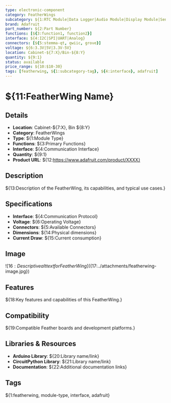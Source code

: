 ```yaml
---
type: electronic-component
category: FeatherWings
subcategory: ${1:RTC Module|Data Logger|Audio Module|Display Module|Sensor Module}
brand: Adafruit
part_number: ${2:Part Number}
functions: [${3:function1, function2}]
interface: ${4:I2C|SPI|UART|Analog}
connectors: [${5:stemma-qt, qwiic, grove}]
voltage: ${6:3.3V|5V|3.3V-5V}
location: Cabinet-${7:X}/Bin-${8:Y}
quantity: ${9:1}
status: available
price_range: ${10:$10-30}
tags: [featherwing, ${1:subcategory-tag}, ${4:interface}, adafruit]
---
```


# ${11:FeatherWing Name}

## Details
- **Location**: Cabinet-${7:X}, Bin ${8:Y}
- **Category**: FeatherWings
- **Type**: ${1:Module Type}
- **Functions**: ${3:Primary Functions}
- **Interface**: ${4:Communication Interface}
- **Quantity**: ${9:1}
- **Product URL**: ${12:https://www.adafruit.com/product/XXXX}

## Description
${13:Description of the FeatherWing, its capabilities, and typical use cases.}

## Specifications
- **Interface**: ${4:Communication Protocol}
- **Voltage**: ${6:Operating Voltage}
- **Connectors**: ${5:Available Connectors}
- **Dimensions**: ${14:Physical dimensions}
- **Current Draw**: ${15:Current consumption}

## Image
![${16:Descriptive alt text for FeatherWing}](${17:../attachments/featherwing-image.jpg})

## Features
${18:Key features and capabilities of this FeatherWing.}

## Compatibility
${19:Compatible Feather boards and development platforms.}

## Libraries & Resources
- **Arduino Library**: ${20:Library name/link}
- **CircuitPython Library**: ${21:Library name/link}
- **Documentation**: ${22:Additional documentation links}

## Tags
${1:featherwing, module-type, interface, adafruit}
